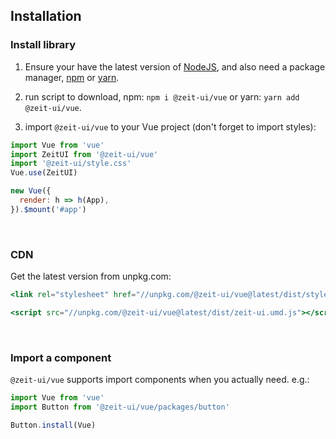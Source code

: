 ## Installation

### Install library
1. Ensure your have the latest version of [NodeJS](https://nodejs.org/en/download/), 
and also need a package manager, [npm](https://www.npmjs.com/) or [yarn](https://yarnpkg.com/).

2. run script to download, npm: `npm i @zeit-ui/vue` or yarn: `yarn add @zeit-ui/vue`.

3. import `@zeit-ui/vue` to your Vue project (don't forget to import styles):

```js
import Vue from 'vue'
import ZeitUI from '@zeit-ui/vue'
import '@zeit-ui/style.css'
Vue.use(ZeitUI)

new Vue({
  render: h => h(App),
}).$mount('#app')
```

<br>

### CDN
Get the latest version from unpkg.com:

```jsx
<link rel="stylesheet" href="//unpkg.com/@zeit-ui/vue@latest/dist/style.css">

<script src="//unpkg.com/@zeit-ui/vue@latest/dist/zeit-ui.umd.js"></script>
```

<br>

### Import a component

`@zeit-ui/vue` supports import components when you actually need. e.g.:

```js
import Vue from 'vue'
import Button from '@zeit-ui/vue/packages/button'

Button.install(Vue)
```

